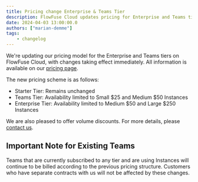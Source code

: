 ```yaml
---
title: Pricing change Enterprise & Teams Tier
description: FlowFuse Cloud updates pricing for Enterprise and Teams tiers, effective immediately, with options tailored to varying instance needs.
date: 2024-04-03 13:00:00.0
authors: ["marian-demme"]
tags:
    - changelog
---
```


We're updating our pricing model for the Enterprise and Teams tiers on FlowFuse Cloud, with changes taking effect immediately. All information is available on our [pricing page](https://flowfuse.com/pricing/).

The new pricing scheme is as follows:
- Starter Tier: Remains unchanged
- Teams Tier: Availability limited to Small $25 and Medium $50 Instances
- Enterprise Tier: Availability limited to Medium $50 and Large $250 Instances

We are also pleased to offer volume discounts. For more details, please [contact us](https://flowfuse.com/contact-us/).

## Important Note for Existing Teams

Teams that are currently subscribed to any tier and are using Instances will continue to be billed according to the previous pricing structure. Customers who have separate contracts with us will not be affected by these changes.